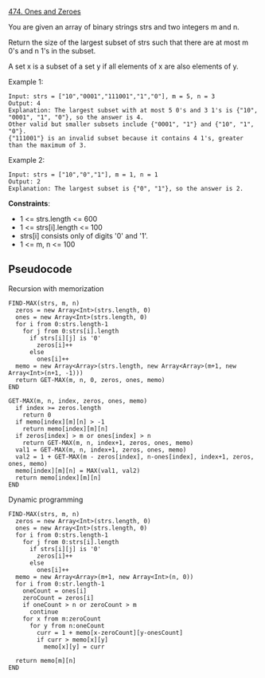 [474. Ones and Zeroes](https://leetcode.com/problems/ones-and-zeroes/)

You are given an array of binary strings strs and two integers m and n.

Return the size of the largest subset of strs such that there are at most m 0's and n 1's in the subset.

A set x is a subset of a set y if all elements of x are also elements of y.

Example 1:

```
Input: strs = ["10","0001","111001","1","0"], m = 5, n = 3
Output: 4
Explanation: The largest subset with at most 5 0's and 3 1's is {"10", "0001", "1", "0"}, so the answer is 4.
Other valid but smaller subsets include {"0001", "1"} and {"10", "1", "0"}.
{"111001"} is an invalid subset because it contains 4 1's, greater than the maximum of 3.
```

Example 2:

```
Input: strs = ["10","0","1"], m = 1, n = 1
Output: 2
Explanation: The largest subset is {"0", "1"}, so the answer is 2.
```

**Constraints**:

-   1 <= strs.length <= 600
-   1 <= strs[i].length <= 100
-   strs[i] consists only of digits '0' and '1'.
-   1 <= m, n <= 100

## Pseudocode

Recursion with memorization

```
FIND-MAX(strs, m, n)
  zeros = new Array<Int>(strs.length, 0)
  ones = new Array<Int>(strs.length, 0)
  for i from 0:strs.length-1
    for j from 0:strs[i].length
      if strs[i][j] is '0'
        zeros[i]++
      else
        ones[i]++
  memo = new Array<Array>(strs.length, new Array<Array>(m+1, new Array<Int>(n+1, -1)))
  return GET-MAX(m, n, 0, zeros, ones, memo)
END

GET-MAX(m, n, index, zeros, ones, memo)
  if index >= zeros.length
    return 0
  if memo[index][m][n] > -1
    return memo[index][m][n]
  if zeros[index] > m or ones[index] > n
    return GET-MAX(m, n, index+1, zeros, ones, memo)
  val1 = GET-MAX(m, n, index+1, zeros, ones, memo)
  val2 = 1 + GET-MAX(m - zeros[index], n-ones[index], index+1, zeros, ones, memo)
  memo[index][m][n] = MAX(val1, val2)
  return memo[index][m][n]
END
```

Dynamic programming

```
FIND-MAX(strs, m, n)
  zeros = new Array<Int>(strs.length, 0)
  ones = new Array<Int>(strs.length, 0)
  for i from 0:strs.length-1
    for j from 0:strs[i].length
      if strs[i][j] is '0'
        zeros[i]++
      else
        ones[i]++
  memo = new Array<Array>(m+1, new Array<Int>(n, 0))
  for i from 0:str.length-1
    oneCount = ones[i]
    zeroCount = zeros[i]
    if oneCount > n or zeroCount > m
      continue
    for x from m:zeroCount
      for y from n:oneCount
        curr = 1 + memo[x-zeroCount][y-onesCount]
        if curr > memo[x][y]
          memo[x][y] = curr

  return memo[m][n]
END
```
